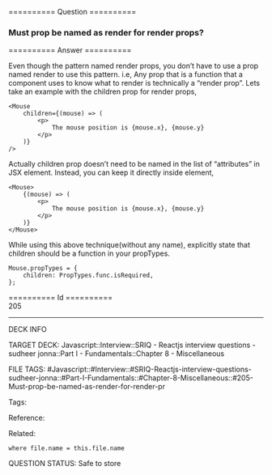 ========== Question ==========  

### Must prop be named as render for render props?  

========== Answer ==========  

Even though the pattern named render props, you don’t have to use a prop named render to use this pattern. i.e, Any prop that is a function that a component uses to know what to render is technically a “render prop”. Lets take an example with the children prop for render props,

<!-- codeblock-start -->
<pre><code class="hljs language-javascript">&#x3C;<span class="hljs-title class_">Mouse</span>
    children={<span class="hljs-function">(<span class="hljs-params">mouse</span>) =></span> (
        <span class="xml"><span class="hljs-tag">&#x3C;<span class="hljs-name">p</span>></span>
            The mouse position is {mouse.x}, {mouse.y}
        <span class="hljs-tag">&#x3C;/<span class="hljs-name">p</span>></span></span>
    )}
/>
</code></pre>
<!-- codeblock-end -->

Actually children prop doesn’t need to be named in the list of “attributes” in JSX element. Instead, you can keep it directly inside element,

<!-- codeblock-start -->
<pre><code class="hljs language-javascript">&#x3C;<span class="hljs-title class_">Mouse</span>>
    {<span class="hljs-function">(<span class="hljs-params">mouse</span>) =></span> (
        <span class="xml"><span class="hljs-tag">&#x3C;<span class="hljs-name">p</span>></span>
            The mouse position is {mouse.x}, {mouse.y}
        <span class="hljs-tag">&#x3C;/<span class="hljs-name">p</span>></span></span>
    )}
&#x3C;/<span class="hljs-title class_">Mouse</span>>
</code></pre>
<!-- codeblock-end -->

While using this above technique(without any name), explicitly state that children should be a function in your propTypes.

<!-- codeblock-start -->
<pre><code class="hljs language-javascript"><span class="hljs-title class_">Mouse</span>.<span class="hljs-property">propTypes</span> = {
    <span class="hljs-attr">children</span>: <span class="hljs-title class_">PropTypes</span>.<span class="hljs-property">func</span>.<span class="hljs-property">isRequired</span>,
};
</code></pre>
<!-- codeblock-end -->

========== Id ==========  
205

---

DECK INFO

TARGET DECK: Javascript::Interview::SRIQ - Reactjs interview questions - sudheer jonna::Part I - Fundamentals::Chapter 8 - Miscellaneous

FILE TAGS: #Javascript::#Interview::#SRIQ-Reactjs-interview-questions-sudheer-jonna::#Part-I-Fundamentals::#Chapter-8-Miscellaneous::#205-Must-prop-be-named-as-render-for-render-pr

Tags:

Reference:

Related:

```dataview
where file.name = this.file.name
```
QUESTION STATUS: Safe to store
